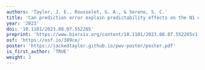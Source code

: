 ```yaml
---
authors: 'Taylor, J. E., Rousselet, G. A., & Sereno, S. C.'
title: 'Can prediction error explain predictability effects on the N1 during picture-word verification?'
year: '2023'
doi: '10.1101/2023.08.07.552265'
preprint: 'https://www.biorxiv.org/content/10.1101/2023.08.07.552265v1'
osf: 'https://osf.io/389ce/'
poster: 'https://jackedtaylor.github.io/pwv-poster/poster.pdf'
is_first_author: 'TRUE'
weight: 3
---
```

